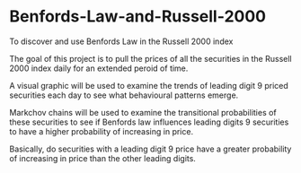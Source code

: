 # Benfords-Law-and-Russell-2000
To discover and use Benfords Law in the Russell 2000 index

The goal of this project is to pull the prices of all the securities in the Russell 2000 index daily for an extended peroid of time.

A visual graphic will be used to examine the trends of leading digit 9 priced securities each day to see what behavioural patterns emerge.

Markchov chains will be used to examine the transitional probabilities of these securities to see if Benfords law influences leading digits 9 securities to have a higher probability of increasing in price. 

Basically, do securities with a leading digit 9 price have a greater probability of increasing in price than the other leading digits.

